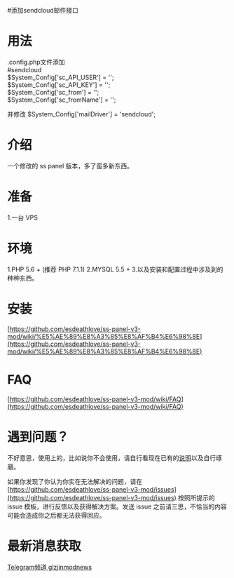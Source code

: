 #添加sendcloud邮件接口  

# 用法
.config.php文件添加  
#sendcloud  
$System_Config['sc_API_USER'] = '';  
$System_Config['sc_API_KEY'] = '';  
$System_Config['sc_from'] = '';  
$System_Config['sc_fromName'] = '';  

并修改
$System_Config['mailDriver'] = 'sendcloud';


# 介绍

一个修改的 ss panel 版本，多了蛮多新东西。

# 准备

1.一台 VPS

# 环境

1.PHP 5.6 + (推荐 PHP 7.1.1)
2.MYSQL 5.5 + 
3.以及安装和配置过程中涉及到的种种东西。

# 安装

[https://github.com/esdeathlove/ss-panel-v3-mod/wiki/%E5%AE%89%E8%A3%85%E8%AF%B4%E6%98%8E](https://github.com/esdeathlove/ss-panel-v3-mod/wiki/%E5%AE%89%E8%A3%85%E8%AF%B4%E6%98%8E)

# FAQ

[https://github.com/esdeathlove/ss-panel-v3-mod/wiki/FAQ](https://github.com/esdeathlove/ss-panel-v3-mod/wiki/FAQ)

# 遇到问题？

不好意思，使用上的，比如说你不会使用，请自行看现在已有的[说明](https://github.com/esdeathlove/ss-panel-v3-mod/wiki/)以及自行琢磨。

如果你发现了你认为你实在无法解决的问题，请在 [https://github.com/esdeathlove/ss-panel-v3-mod/issues](https://github.com/esdeathlove/ss-panel-v3-mod/issues) 按照所提示的 issue 模板，进行反馈以及获得解决方案。发送 issue 之前请三思，不恰当的内容可能会造成你之后都无法获得回应。

# 最新消息获取

[Telegram频道 glzjinmodnews](https://t.me/glzjinmodnews)

